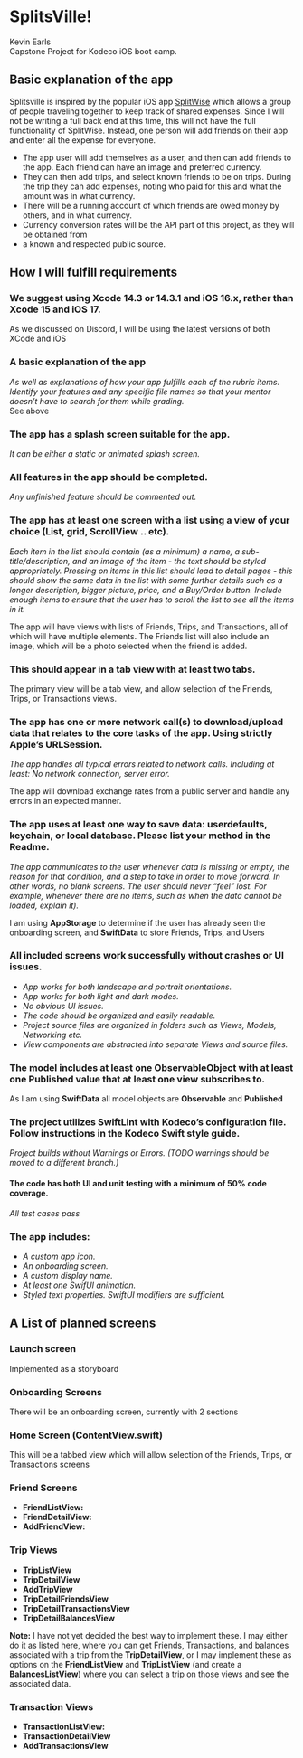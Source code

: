 #  SplitsVille!
Kevin Earls  
Capstone Project for Kodeco iOS boot camp.
## Basic explanation of the app
Splitsville is inspired by the popular iOS app [SplitWise](https://www.splitwise.com) which allows a group
of people traveling together to keep track of shared expenses.  Since I will not be writing a full back
end at this time, this will not have the full functionality of SplitWise.  Instead, one person will add
friends on their app and enter all the expense for everyone.

- The app user will add themselves as a user, and then can add friends to the app.  Each friend can
  have an image and preferred currency.
- They can then add trips, and select known friends to be on trips.  During the trip they can add
  expenses, noting who paid for this and what the amount was in what currency.
- There will be a running account of which friends are owed money by others, and in what currency.   
-  Currency conversion rates will be the API part of this project, as they will be obtained from 
- a known and respected public source.

## How I will fulfill requirements

### We suggest using Xcode 14.3 or 14.3.1 and iOS 16.x, rather than Xcode 15 and iOS 17.
As we discussed on Discord, I will be using the latest versions of both XCode and iOS
### A basic explanation of the app
*As well as explanations of how your app fulfills each of the rubric items. Identify 
your features and any specific file names so that your mentor doesn’t have to search for them while grading.*  
See above
### The app has a splash screen suitable for the app.
*It can be either a static or animated splash screen.*
### All features in the app should be completed.
*Any unfinished feature should be commented out.*
### The app has at least one screen with a list using a view of your choice (List, grid, ScrollView .. etc).
*Each item in the list should contain (as a minimum) a name, a sub-title/description, and an image of the item - the text 
should be styled appropriately. Pressing on items in this list should lead to detail pages - this should show the same 
data in the list with some further details such as a longer description, bigger picture, price, and a Buy/Order button.
Include enough items to ensure that the user has to scroll the list to see all the items in it.*  
  
The app will have views with lists of Friends, Trips, and Transactions, all of which will have multiple elements.  The 
Friends list will also include an image, which will be a photo selected when the friend is added.
### This should appear in a tab view with at least two tabs.
The primary view will be a tab view, and allow selection of the Friends, Trips, or Transactions views.
### The app has one or more network call(s) to download/upload data that relates to the core tasks of the app. Using strictly Apple’s URLSession.
*The app handles all typical errors related to network calls.
Including at least: No network connection, server error.*  
  
The app will download exchange rates from a public server and handle any errors in an expected manner.
### The app uses at least one way to save data: userdefaults, keychain, or local database. Please list your method in the Readme.
*The app communicates to the user whenever data is missing or empty, the reason for that condition, and a step to 
take in order to move forward. In other words, no blank screens. The user should never “feel” lost.  For example, 
whenever there are no items, such as when the data cannot be loaded, explain it).*  
  
I am using **AppStorage** to determine if the user has already seen the onboarding screen, and **SwiftData** to store Friends, Trips, and Users
### All included screens work successfully without crashes or UI issues.
- *App works for both landscape and portrait orientations.*
- *App works for both light and dark modes.*
- *No obvious UI issues.*
- *The code should be organized and easily readable.*
- *Project source files are organized in folders such as Views, Models, Networking etc.*
- *View components are abstracted into separate Views and source files.*
### The model includes at least one ObservableObject with at least one Published value that at least one view subscribes to.
As I am using **SwiftData** all model objects are **Observable** and **Published**
### The project utilizes SwiftLint with Kodeco’s configuration file. Follow instructions in the Kodeco Swift style guide.
*Project builds without Warnings or Errors. (TODO warnings should be moved to a different branch.)*

#### The code has both UI and unit testing with a minimum of 50% code coverage.
*All test cases pass*
### The app includes:
- *A custom app icon.*
- *An onboarding screen.*
- *A custom display name.*
- *At least one SwifUI animation.*
- *Styled text properties. SwiftUI modifiers are sufficient.*

## A List of planned screens
### Launch screen
Implemented as a storyboard
### Onboarding Screens
There will be an onboarding screen, currently with 2 sections
### Home Screen (ContentView.swift)
This will be a tabbed view which will allow selection of the Friends, Trips, or Transactions screens
### Friend Screens
- **FriendListView:** 
- **FriendDetailView:**
- **AddFriendView:** 
### Trip Views
- **TripListView**
- **TripDetailView** 
- **AddTripView**
- **TripDetailFriendsView**
- **TripDetailTransactionsView**
- **TripDetailBalancesView**  


**Note:** I have not yet decided the best way to implement these.  I may either do it as listed here, where you
can get Friends, Transactions, and balances associated with a trip from the **TripDetailView**, or I may 
implement these as options on the **FriendListView** and **TripListView** (and create a **BalancesListView**) where 
you can select a trip on those views and see the associated data.
### Transaction Views
- **TransactionListView:** 
- **TransactionDetailView**
- **AddTransactionsView**




